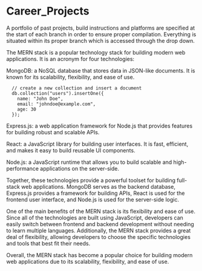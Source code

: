 # Career_Projects
A portfolio of past projects, build instructions and platforms are specified at the start of each branch in order to ensure proper compilation.  Everything is situated within its proper branch which is accessed through the drop down.   




The MERN stack is a popular technology stack for building modern web applications. It is an acronym for four technologies:

   MongoDB: a NoSQL database that stores data in JSON-like documents. It is known for its scalability, flexibility, and ease of use.
   
      // create a new collection and insert a document
      db.collection("users").insertOne({
        name: "John Doe",
        email: "johndoe@example.com",
        age: 30
      });

 


   Express.js: a web application framework for Node.js that provides features for building robust and scalable APIs.
   



   React: a JavaScript library for building user interfaces. It is fast, efficient, and makes it easy to build reusable UI components.
   


   
   Node.js: a JavaScript runtime that allows you to build scalable and high-performance applications on the server-side.
 

   
Together, these technologies provide a powerful toolset for building full-stack web applications. MongoDB serves as the backend database, Express.js provides a framework for building APIs, React is used for the frontend user interface, and Node.js is used for the server-side logic.

One of the main benefits of the MERN stack is its flexibility and ease of use. Since all of the technologies are built using JavaScript, developers can easily switch between frontend and backend development without needing to learn multiple languages. Additionally, the MERN stack provides a great deal of flexibility, allowing developers to choose the specific technologies and tools that best fit their needs.

Overall, the MERN stack has become a popular choice for building modern web applications due to its scalability, flexibility, and ease of use.








